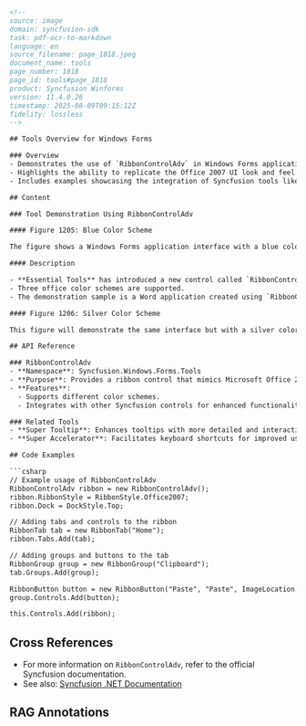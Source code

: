 ```html
<!-- 
source: image
domain: syncfusion-sdk
task: pdf-ocr-to-markdown
language: en
source_filename: page_1818.jpeg
document_name: tools
page_number: 1818
page_id: tools#page_1818
product: Syncfusion Winforms
version: 11.4.0.26
timestamp: 2025-08-09T09:15:12Z
fidelity: lossless
-->

## Tools Overview for Windows Forms

### Overview
- Demonstrates the use of `RibbonControlAdv` in Windows Forms applications.
- Highlights the ability to replicate the Office 2007 UI look and feel.
- Includes examples showcasing the integration of Syncfusion tools like Super Tooltip and Super Accelerator.

## Content

### Tool Demonstration Using RibbonControlAdv

#### Figure 1205: Blue Color Scheme

The figure shows a Windows Forms application interface with a blue color scheme. It features a ribbon control at the top, designed to mimic the layout and appearance of Microsoft Office 2007. The interface includes tabs such as Home, Insert, Page Layout, References, Mailings, Review, and View. Below the ribbon, there are options for font styles, paragraph settings, styles, and editing tools. The document displayed is titled "Word 2007 Demo," which showcases the integration of Syncfusion's `RibbonControlAdv`.

#### Description

- **Essential Tools** has introduced a new control called `RibbonControlAdv`, allowing developers to emulate the exact Office 2007 UI look and feel in their applications.
- Three office color schemes are supported.
- The demonstration sample is a Word application created using `RibbonControlAdv` along with other Syncfusion controls like Super Tooltip and Super Accelerator.

#### Figure 1206: Silver Color Scheme

This figure will demonstrate the same interface but with a silver color scheme. While the image itself is not visible in the provided content, it is implied that it would show a similar interface but with silver tones instead of blue.

## API Reference

### RibbonControlAdv
- **Namespace**: Syncfusion.Windows.Forms.Tools
- **Purpose**: Provides a ribbon control that mimics Microsoft Office 2007 ribbon interface.
- **Features**:
  - Supports different color schemes.
  - Integrates with other Syncfusion controls for enhanced functionality.

### Related Tools
- **Super Tooltip**: Enhances tooltips with more detailed and interactive content.
- **Super Accelerator**: Facilitates keyboard shortcuts for improved user experience.

## Code Examples

```csharp
// Example usage of RibbonControlAdv
RibbonControlAdv ribbon = new RibbonControlAdv();
ribbon.RibbonStyle = RibbonStyle.Office2007;
ribbon.Dock = DockStyle.Top;

// Adding tabs and controls to the ribbon
RibbonTab tab = new RibbonTab("Home");
ribbon.Tabs.Add(tab);

// Adding groups and buttons to the tab
RibbonGroup group = new RibbonGroup("Clipboard");
tab.Groups.Add(group);

RibbonButton button = new RibbonButton("Paste", "Paste", ImageLocation.Default, null, true);
group.Controls.Add(button);

this.Controls.Add(ribbon);
```

## Cross References
- For more information on `RibbonControlAdv`, refer to the official Syncfusion documentation.
- See also: [Syncfusion .NET Documentation](https://help.syncfusion.com/windowsforms/ribboncontroladv)

## RAG Annotations
<!-- tags: syncfusion, windowsforms, ribboncontroladv, tools, .net, version:11.4.0.26 keywords: ribboncontroladv, super tooltip, super accelerator, office 2007, UI, Windows Forms, tools -->
```